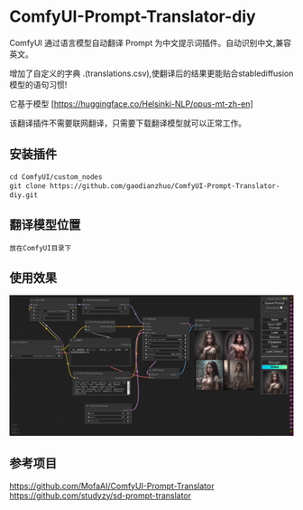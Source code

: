 # ComfyUI-Prompt-Translator-diy
ComfyUI 通过语言模型自动翻译 Prompt 为中文提示词插件。自动识别中文,兼容英文。

增加了自定义的字典 .(translations.csv),使翻译后的结果更能贴合stablediffusion模型的语句习惯!

它基于模型 [https://huggingface.co/Helsinki-NLP/opus-mt-zh-en]


 该翻译插件不需要联网翻译，只需要下载翻译模型就可以正常工作。  

## 安装插件
```
cd ComfyUI/custom_nodes
git clone https://github.com/gaodianzhuo/ComfyUI-Prompt-Translator-diy.git
```

## 翻译模型位置
```
放在ComfyUI目录下
```

## 使用效果
![使用效果](ui.png)

## 参考项目
https://github.com/MofaAI/ComfyUI-Prompt-Translator
https://github.com/studyzy/sd-prompt-translator